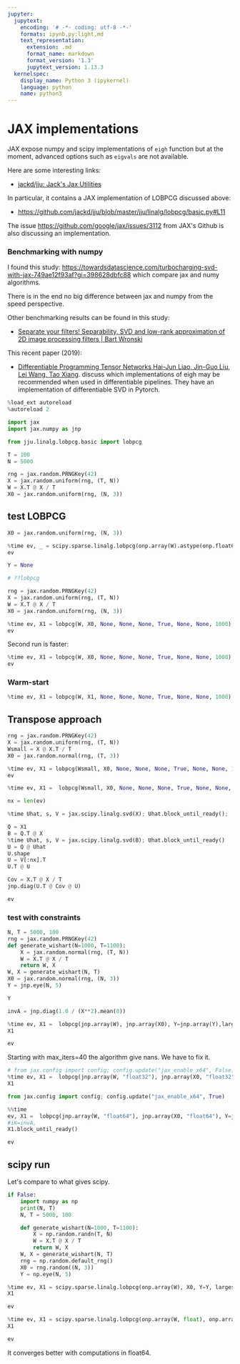 ```yaml
---
jupyter:
  jupytext:
    encoding: '# -*- coding: utf-8 -*-'
    formats: ipynb,py:light,md
    text_representation:
      extension: .md
      format_name: markdown
      format_version: '1.3'
      jupytext_version: 1.13.3
  kernelspec:
    display_name: Python 3 (ipykernel)
    language: python
    name: python3
---
```


<!-- #region -->

# JAX implementations

JAX expose numpy and scipy implementations of `eigh` function but at the moment, advanced options such as `eigvals` are not available.

Here are some interesting links:
- [jackd/jju: Jack's Jax Utilities](https://github.com/jackd/jju)

In particular, it contains a JAX implementation of LOBPCG discussed above:
- https://github.com/jackd/jju/blob/master/jju/linalg/lobpcg/basic.py#L11

The issue https://github.com/google/jax/issues/3112 from JAX's Github is also discussing an implementation.

### Benchmarking with numpy

I found this study:
https://towardsdatascience.com/turbocharging-svd-with-jax-749ae12f93af?gi=398628dbfc88
which compare jax and numy algorithms.

There is in the end no big difference between jax and numpy from the speed perspective.


Other benchmarking results can be found in this study:
- [Separate your filters! Separability, SVD and low-rank approximation of 2D image processing filters | Bart Wronski](https://arxiv.org/pdf/2009.07542.pdf)

This recent paper (2019):
- [Differentiable Programming Tensor Networks
Hai-Jun Liao, Jin-Guo Liu, Lei Wang, Tao Xiang](https://arxiv.org/abs/1903.09650).
discuss which implementations of eigh may be recommended when used in differentiable pipelines.
They have an implementation of differentiable SVD in Pytorch.
<!-- #endregion -->

```python
%load_ext autoreload
%autoreload 2
```

```python
import jax
import jax.numpy as jnp

from jju.linalg.lobpcg.basic import lobpcg

```

```python
T = 100
N = 5000
```

```python
rng = jax.random.PRNGKey(42)
X = jax.random.uniform(rng, (T, N))
W = X.T @ X / T
X0 = jax.random.uniform(rng, (N, 3))
```


## test LOBPCG

```python
X0 = jax.random.uniform(rng, (N, 3))
```


```python
%time ev, _ = scipy.sparse.linalg.lobpcg(onp.array(W).astype(onp.float64), onp.array(X0).astype(onp.float64))
ev
```

```python
Y = None
```


```python
# ??lobpcg
```

```python
rng = jax.random.PRNGKey(42)
X = jax.random.uniform(rng, (T, N))
W = X.T @ X / T
X0 = jax.random.uniform(rng, (N, 3))

%time ev, X1 = lobpcg(W, X0, None, None, None, True, None, None, 1000); ev.block_until_ready(); ev.block_until_ready()
ev
```

Second run is faster:

```python
%time ev, X1 = lobpcg(W, X0, None, None, None, True, None, None, 1000); ev.block_until_ready(); ev.block_until_ready()
ev
```

### Warm-start

```python
%time ev, X1 = lobpcg(W, X1, None, None, None, True, None, None, 1000); ev.block_until_ready(); ev.block_until_ready()
```

## Transpose approach

```python
rng = jax.random.PRNGKey(42)
X = jax.random.uniform(rng, (T, N))
Wsmall = X @ X.T / T
X0 = jax.random.normal(rng, (T, 3))

%time ev, X1 = lobpcg(Wsmall, X0, None, None, None, True, None, None, 1000); ev.block_until_ready(); ev.block_until_ready()
ev
```

```python
%time ev, X1 =  lobpcg(Wsmall, X0, None, None, None, True, None, None, 1000); ev.block_until_ready()
```

```python
nx = len(ev)
```

```python
%time Uhat, s, V = jax.scipy.linalg.svd(X); Uhat.block_until_ready();
```

```python
Q = X1
B = Q.T @ X
%time Uhat, s, V = jax.scipy.linalg.svd(B); Uhat.block_until_ready()
U = Q @ Uhat
U.shape
U = V[:nx].T
U.T @ U
```

```python
Cov = X.T @ X / T
jnp.diag(U.T @ Cov @ U)
```

```python
ev
```

### test with constraints

```python
N, T = 5000, 100
rng = jax.random.PRNGKey(42)
def generate_wishart(N=1000, T=1100):
    X = jax.random.normal(rng, (T, N))
    W = X.T @ X / T
    return W, X
W, X = generate_wishart(N, T)
X0 = jax.random.normal(rng, (N, 3))
Y = jnp.eye(N, 5)
```

```python
Y
```

```python
invA = jnp.diag(1.0 / (X**2).mean(0))
```

```python
%time ev, X1 =  lobpcg(jnp.array(W), jnp.array(X0), Y=jnp.array(Y),largest=True, max_iters=39); ev.block_until_ready();#iK=invA, 
X1
```

```python
ev
```

Starting with max_iters=40 the algorithm give nans.
We have to fix it.

```python
# from jax.config import config; config.update("jax_enable_x64", False)
%time ev, X1 =  lobpcg(jnp.array(W, "float32"), jnp.array(X0, "float32"), Y=jnp.array(Y, "float32"),largest=True, max_iters=40); ev.block_until_ready();#iK=invA, 
X1
```

```python
from jax.config import config; config.update("jax_enable_x64", True)
```

```python
%%time 
ev, X1 =  lobpcg(jnp.array(W, "float64"), jnp.array(X0, "float64"), Y=jnp.array(Y, "float64"), largest=True, max_iters=40); ev.block_until_ready();
#iK=invA, 
X1.block_until_ready()
```

```python
ev
```

## scipy run 


Let's compare to what gives scipy.


```python
if False:
    import numpy as np
    print(N, T)
    N, T = 5000, 100

    def generate_wishart(N=1000, T=1100):
        X = np.random.randn(T, N)
        W = X.T @ X / T
        return W, X
    W, X = generate_wishart(N, T)
    rng = np.random.default_rng()
    X0 = rng.random((N, 3))
    Y = np.eye(N, 5)
```

```python
%time ev, X1 = scipy.sparse.linalg.lobpcg(onp.array(W), X0, Y=Y, largest=True, maxiter=39)
X1
```

```python
ev
```

```python
%time ev, X1 = scipy.sparse.linalg.lobpcg(onp.array(W, float), onp.array(X0, float), Y=onp.array(Y, float), largest=True, maxiter=39)
X1
```

```python
ev
```

It converges better with computations in float64.
